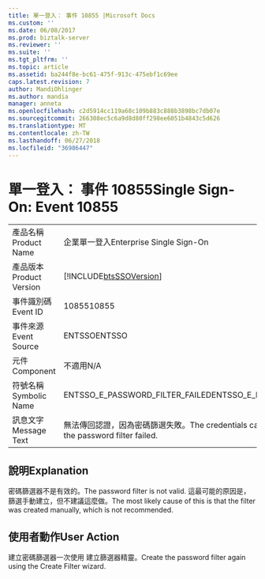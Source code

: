 ```yaml
---
title: 單一登入： 事件 10855 |Microsoft Docs
ms.custom: ''
ms.date: 06/08/2017
ms.prod: biztalk-server
ms.reviewer: ''
ms.suite: ''
ms.tgt_pltfrm: ''
ms.topic: article
ms.assetid: ba244f8e-bc61-475f-913c-475ebf1c69ee
caps.latest.revision: 7
author: MandiOhlinger
ms.author: mandia
manager: anneta
ms.openlocfilehash: c2d5914cc119a68c109b883c888b3898bc7db07e
ms.sourcegitcommit: 266308ec5c6a9d8d80ff298ee6051b4843c5d626
ms.translationtype: MT
ms.contentlocale: zh-TW
ms.lasthandoff: 06/27/2018
ms.locfileid: "36986447"
---
```

# <a name="single-sign-on-event-10855"></a><span data-ttu-id="6a0e4-102">單一登入： 事件 10855</span><span class="sxs-lookup"><span data-stu-id="6a0e4-102">Single Sign-On: Event 10855</span></span>

|                 |                                                                        |
|-----------------|------------------------------------------------------------------------|
|  <span data-ttu-id="6a0e4-103">產品名稱</span><span class="sxs-lookup"><span data-stu-id="6a0e4-103">Product Name</span></span>   |                       <span data-ttu-id="6a0e4-104">企業單一登入</span><span class="sxs-lookup"><span data-stu-id="6a0e4-104">Enterprise Single Sign-On</span></span>                        |
| <span data-ttu-id="6a0e4-105">產品版本</span><span class="sxs-lookup"><span data-stu-id="6a0e4-105">Product Version</span></span> |       [!INCLUDE[btsSSOVersion](../includes/btsssoversion-md.md)]       |
|    <span data-ttu-id="6a0e4-106">事件識別碼</span><span class="sxs-lookup"><span data-stu-id="6a0e4-106">Event ID</span></span>     |                                 <span data-ttu-id="6a0e4-107">10855</span><span class="sxs-lookup"><span data-stu-id="6a0e4-107">10855</span></span>                                  |
|  <span data-ttu-id="6a0e4-108">事件來源</span><span class="sxs-lookup"><span data-stu-id="6a0e4-108">Event Source</span></span>   |                                 <span data-ttu-id="6a0e4-109">ENTSSO</span><span class="sxs-lookup"><span data-stu-id="6a0e4-109">ENTSSO</span></span>                                 |
|    <span data-ttu-id="6a0e4-110">元件</span><span class="sxs-lookup"><span data-stu-id="6a0e4-110">Component</span></span>    |                                  <span data-ttu-id="6a0e4-111">不適用</span><span class="sxs-lookup"><span data-stu-id="6a0e4-111">N/A</span></span>                                   |
|  <span data-ttu-id="6a0e4-112">符號名稱</span><span class="sxs-lookup"><span data-stu-id="6a0e4-112">Symbolic Name</span></span>  |                    <span data-ttu-id="6a0e4-113">ENTSSO_E_PASSWORD_FILTER_FAILED</span><span class="sxs-lookup"><span data-stu-id="6a0e4-113">ENTSSO_E_PASSWORD_FILTER_FAILED</span></span>                     |
|  <span data-ttu-id="6a0e4-114">訊息文字</span><span class="sxs-lookup"><span data-stu-id="6a0e4-114">Message Text</span></span>   | <span data-ttu-id="6a0e4-115">無法傳回認證，因為密碼篩選失敗。</span><span class="sxs-lookup"><span data-stu-id="6a0e4-115">The credentials cannot be returned because the password filter failed.</span></span> |

## <a name="explanation"></a><span data-ttu-id="6a0e4-116">說明</span><span class="sxs-lookup"><span data-stu-id="6a0e4-116">Explanation</span></span>  
 <span data-ttu-id="6a0e4-117">密碼篩選器不是有效的。</span><span class="sxs-lookup"><span data-stu-id="6a0e4-117">The password filter is not valid.</span></span> <span data-ttu-id="6a0e4-118">這最可能的原因是，篩選手動建立，但不建議這麼做。</span><span class="sxs-lookup"><span data-stu-id="6a0e4-118">The most likely cause of this is that the filter was created manually, which is not recommended.</span></span>  

## <a name="user-action"></a><span data-ttu-id="6a0e4-119">使用者動作</span><span class="sxs-lookup"><span data-stu-id="6a0e4-119">User Action</span></span>  
 <span data-ttu-id="6a0e4-120">建立密碼篩選器一次使用 建立篩選器精靈。</span><span class="sxs-lookup"><span data-stu-id="6a0e4-120">Create the password filter again using the Create Filter wizard.</span></span>
